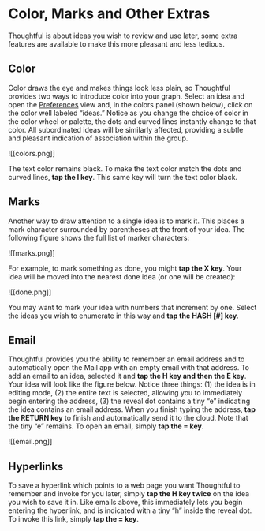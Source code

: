 # Color, Marks and Other Extras

Thoughtful is about ideas you wish to review and use later, some extra features are available to make this more pleasant and less tedious.

## Color

Color draws the eye and makes things look less plain, so Thoughtful provides two ways to introduce color into your graph. Select an idea and open the [Preferences](https://medium.com/@sand_74696/help-inspector-view-c360241147f2) view and, in the colors panel (shown below), click on the color well labeled “ideas.” Notice as you change the choice of color in the color wheel or palette, the dots and curved lines instantly change to that color. All subordinated ideas will be similarly affected, providing a subtle and pleasant indication of association within the group.

![[colors.png]]

The text color remains black. To make the text color match the dots and curved lines, **tap the I key**. This same key will turn the text color black.

## Marks

Another way to draw attention to a single idea is to mark it. This places a mark character surrounded by parentheses at the front of your idea. The following figure shows the full list of marker characters:

![[marks.png]]

For example, to mark something as done, you might **tap the X key**. Your idea will be moved into the nearest done idea (or one will be created):

![[done.png]]

You may want to mark your idea with numbers that increment by one. Select the ideas you wish to enumerate in this way and **tap the HASH [#] key**.

## Email

Thoughtful provides you the ability to remember an email address and to automatically open the Mail app with an empty email with that address. To add an email to an idea, selected it and **tap the H key and then the E key**. Your idea will look like the figure below. Notice three things: (1) the idea is in editing mode, (2) the entire text is selected, allowing you to immediately begin entering the address, (3) the reveal dot contains a tiny “e” indicating the idea contains an email address. When you finish typing the address, **tap the RETURN key** to finish and automatically send it to the cloud. Note that the tiny “e” remains. To open an email, simply **tap the = key**.

![[email.png]]

## Hyperlinks

To save a hyperlink which points to a web page you want Thoughtful to remember and invoke for you later, simply **tap the H key twice** on the idea you wish to save it in. Like emails above, this immediately lets you begin entering the hyperlink, and is indicated with a tiny “h” inside the reveal dot. To invoke this link, simply **tap the = key**.